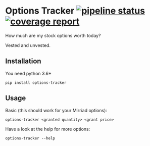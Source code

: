 # Options Tracker [![pipeline status](https://gitlab.com/OldIronHorse/options-tracker/badges/master/pipeline.svg)](https://gitlab.com/OldIronHorse/options-tracker/-/commits/master) [![coverage report](https://gitlab.com/OldIronHorse/options-tracker/badges/master/coverage.svg)](https://gitlab.com/OldIronHorse/options-tracker/-/commits/master)


How much are my stock options worth today?

Vested and unvested.

## Installation

You need python 3.6+

`pip install options-tracker`

## Usage

Basic (this should work for your Mirriad options):

`options-tracker <granted quantity> <grant price>`

Have a look at the help for more options:

`options-tracker --help`
